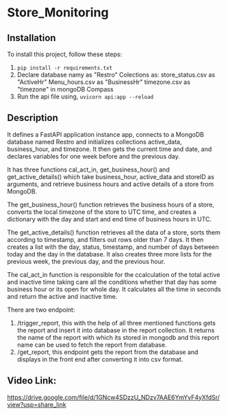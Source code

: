 # Store_Monitoring

## Installation

To install this project, follow these steps:

1. `pip install -r requirements.txt`
2. Declare database namy as "Restro"
   Colections as:
    store_status.csv as "ActiveHr"
    Menu_hours.csv as "BusinessHr"
    timezone.csv as "timezone"  in mongoDB Compass
3. Run the api file using,
    `uvicorn api:app --reload`
    

## Description

It defines a FastAPI application instance app, connects to a MongoDB database named Restro and initializes collections active_data, business_hour, and timezone. It then gets the current time and date, and declares variables for one week before and the previous day.

It has three functions cal_act_in, get_business_hour() and get_active_details() which take business_hour, active_data and storeID as arguments, and retrieve business hours and active details of a store from MongoDB.

The get_business_hour() function retrieves the business hours of a store, converts the local timezone of the store to UTC time, and creates a dictionary with the day and start and end time of business hours in UTC.

The get_active_details() function retrieves all the data of a store, sorts them according to timestamp, and filters out rows older than 7 days. It then creates a list with the day, status, timestamp, and number of days between today and the day in the database. It also creates three more lists for the previous week, the previous day, and the previous hour.

The cal_act_in function is responsible for the ccalculation of the total active and inactive time taking care all the conditions whether that day has some business hour or its open for whole day. It calculates all the time in seconds and return the active and inactive time.

There are two endpoint:
1. /trigger_report, this with the help of all three mentioned functions gets the report and insert it into database in the report collection. It returns the name of the report with which its stored in mongodb and this report name can be used to fetch the report from database.
2. /get_report, this endpoint gets the report from the database and displays in the front end after converting it into csv format.



## Video Link:
https://drive.google.com/file/d/1GNcw4SDzzU_NDzv7AAE6YmYvF4yXfdSr/view?usp=share_link
